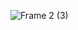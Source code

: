 ![Frame 2 (3)](https://user-images.githubusercontent.com/109699864/191763422-97e42d67-70f8-4647-8df2-33a294a87b3f.png)
